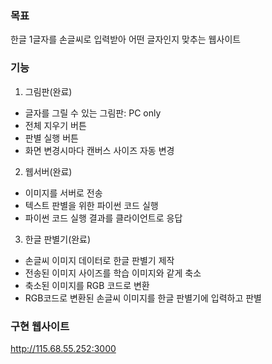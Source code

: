 ### 목표
한글 1글자를 손글씨로 입력받아 어떤 글자인지 맞추는 웹사이트

### 기능
1. 그림판(완료)
 - 글자를 그릴 수 있는 그림판: PC only
 - 전체 지우기 버튼
 - 판별 실행 버튼
 - 화면 변경시마다 캔버스 사이즈 자동 변경
2. 웹서버(완료)
 - 이미지를 서버로 전송
 - 텍스트 판별을 위한 파이썬 코드 실행
 - 파이썬 코드 실행 결과를 클라이언트로 응답
3. 한글 판별기(완료)
 - 손글씨 이미지 데이터로 한글 판별기 제작
 - 전송된 이미지 사이즈를 학습 이미지와 같게 축소
 - 축소된 이미지를 RGB 코드로 변환
 - RGB코드로 변환된 손글씨 이미지를 한글 판별기에 입력하고 판별

### 구현 웹사이트
http://115.68.55.252:3000